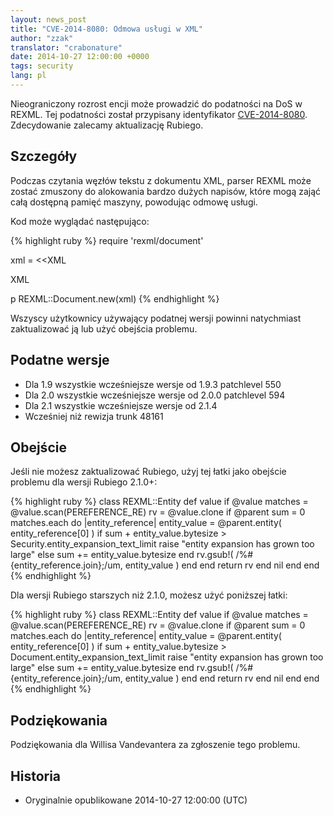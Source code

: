 ```yaml
---
layout: news_post
title: "CVE-2014-8080: Odmowa usługi w XML"
author: "zzak"
translator: "crabonature"
date: 2014-10-27 12:00:00 +0000
tags: security
lang: pl
---
```


Nieograniczony rozrost encji może prowadzić do podatności na DoS w REXML.
Tej podatności został przypisany identyfikator
[CVE-2014-8080](http://cve.mitre.org/cgi-bin/cvename.cgi?name=CVE-2014-8080).
Zdecydowanie zalecamy aktualizację Rubiego.

## Szczegóły

Podczas czytania węzłów tekstu z dokumentu XML, parser REXML może zostać zmuszony
do alokowania bardzo dużych napisów, które mogą zająć całą dostępną pamięć maszyny,
powodując odmowę usługi.

Kod może wyglądać następująco:

{% highlight ruby %}
require 'rexml/document'

xml = <<XML
<!DOCTYPE root [
  # ENTITY expansion vector
]>
<cd></cd>
XML

p REXML::Document.new(xml)
{% endhighlight %}

Wszyscy użytkownicy używający podatnej wersji powinni natychmiast zaktualizować
ją lub użyć obejścia problemu.

## Podatne wersje

* Dla 1.9 wszystkie wcześniejsze wersje od 1.9.3 patchlevel 550
* Dla 2.0 wszystkie wcześniejsze wersje od 2.0.0 patchlevel 594
* Dla 2.1 wszystkie wcześniejsze wersje od 2.1.4
* Wcześniej niż rewizja trunk 48161

## Obejście

Jeśli nie możesz zaktualizować Rubiego, użyj tej łatki jako obejście problemu dla
wersji Rubiego 2.1.0+:

{% highlight ruby %}
class REXML::Entity
  def value
      if @value
        matches = @value.scan(PEREFERENCE_RE)
        rv = @value.clone
        if @parent
          sum = 0
          matches.each do |entity_reference|
            entity_value = @parent.entity( entity_reference[0] )
            if sum + entity_value.bytesize > Security.entity_expansion_text_limit
              raise "entity expansion has grown too large"
            else
              sum += entity_value.bytesize
            end
            rv.gsub!( /%#{entity_reference.join};/um, entity_value )
          end
        end
        return rv
      end
      nil
   end
end
{% endhighlight %}

Dla wersji Rubiego starszych niż 2.1.0, możesz użyć poniższej łatki:

{% highlight ruby %}
class REXML::Entity
  def value
      if @value
        matches = @value.scan(PEREFERENCE_RE)
        rv = @value.clone
        if @parent
          sum = 0
          matches.each do |entity_reference|
            entity_value = @parent.entity( entity_reference[0] )
            if sum + entity_value.bytesize > Document.entity_expansion_text_limit
              raise "entity expansion has grown too large"
            else
              sum += entity_value.bytesize
            end
            rv.gsub!( /%#{entity_reference.join};/um, entity_value )
          end
        end
        return rv
      end
      nil
   end
end
{% endhighlight %}

## Podziękowania

Podziękowania dla Willisa Vandevantera za zgłoszenie tego problemu.

## Historia

* Oryginalnie opublikowane 2014-10-27 12:00:00 (UTC)
